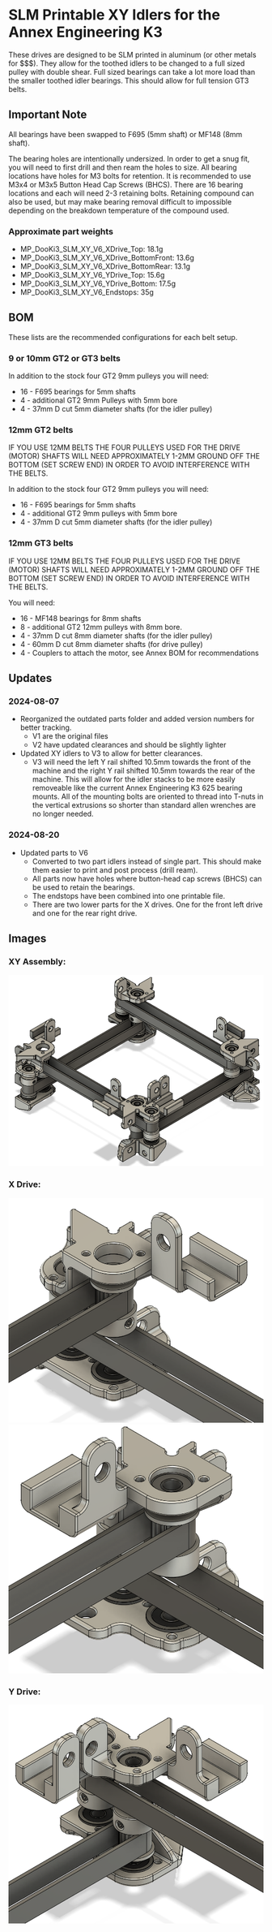 # SLM Printable XY Idlers for the Annex Engineering K3
These drives are designed to be SLM printed in aluminum (or other metals for $$$).  They allow for the toothed idlers to be changed to a full sized pulley with double shear.  Full sized bearings can take a lot more load than the smaller toothed idler bearings.  This should allow for full tension GT3 belts.

## Important Note

All bearings have been swapped to F695 (5mm shaft) or MF148 (8mm shaft).

The bearing holes are intentionally undersized.  In order to get a snug fit, you will need to first drill and then ream the holes to size.  All bearing locations have holes for M3 bolts for retention.  It is recommended to use M3x4 or M3x5 Button Head Cap Screws (BHCS).  There are 16 bearing locations and each will need 2-3 retaining bolts.  Retaining compound can also be used, but may make bearing removal difficult to impossible depending on the breakdown temperature of the compound used. 

### Approximate part weights
- MP_DooKi3_SLM_XY_V6_XDrive_Top: 18.1g
- MP_DooKi3_SLM_XY_V6_XDrive_BottomFront: 13.6g
- MP_DooKi3_SLM_XY_V6_XDrive_BottomRear: 13.1g
- MP_DooKi3_SLM_XY_V6_YDrive_Top: 15.6g
- MP_DooKi3_SLM_XY_V6_YDrive_Bottom: 17.5g
- MP_DooKi3_SLM_XY_V6_Endstops: 35g

## BOM
These lists are the recommended configurations for each belt setup.
### 9 or 10mm GT2 or GT3 belts
In addition to the stock four GT2 9mm pulleys you will need:
- 16 - F695 bearings for 5mm shafts
- 4 - additional GT2 9mm Pulleys with 5mm bore
- 4 - 37mm D cut 5mm diameter shafts (for the idler pulley)

### 12mm GT2 belts

IF YOU USE 12MM BELTS THE FOUR PULLEYS USED FOR THE DRIVE (MOTOR) SHAFTS WILL NEED APPROXIMATELY 1-2MM GROUND OFF THE BOTTOM (SET SCREW END) IN ORDER TO AVOID INTERFERENCE WITH THE BELTS.

In addition to the stock four GT2 9mm pulleys you will need:
- 16 - F695 bearings for 5mm shafts
- 4 - additional GT2 9mm pulleys with 5mm bore
- 4 - 37mm D cut 5mm diameter shafts (for the idler pulley)

### 12mm GT3 belts

IF YOU USE 12MM BELTS THE FOUR PULLEYS USED FOR THE DRIVE (MOTOR) SHAFTS WILL NEED APPROXIMATELY 1-2MM GROUND OFF THE BOTTOM (SET SCREW END) IN ORDER TO AVOID INTERFERENCE WITH THE BELTS.

You will need:
- 16 - MF148 bearings for 8mm shafts
- 8 - additional GT2 12mm pulleys with 8mm bore.
- 4 - 37mm D cut 8mm diameter shafts (for the idler pulley)
- 4 - 60mm D cut 8mm diameter shafts (for drive pulley)
- 4 - Couplers to attach the motor, see Annex BOM for recommendations

## Updates
### 2024-08-07
- Reorganized the outdated parts folder and added version numbers for better tracking.
  - V1 are the original files
  - V2 have updated clearances and should be slightly lighter
- Updated XY idlers to V3 to allow for better clearances.
  - V3 will need the left Y rail shifted 10.5mm towards the front of the machine and the right Y rail shifted 10.5mm towards the rear of the machine.  This will allow for the idler stacks to be more easily removeable like the current Annex Engineering K3 625 bearing mounts.  All of the mounting bolts are oriented to thread into T-nuts in the vertical extrusions so shorter than standard allen wrenches are no longer needed.

 ### 2024-08-20
  - Updated parts to V6
    - Converted to two part idlers instead of single part.  This should make them easier to print and post process (drill ream).
    - All parts now have holes where button-head cap screws (BHCS) can be used to retain the bearings.
    - The endstops have been combined into one printable file.
    - There are two lower parts for the X drives. One for the front left drive and one for the rear right drive. 

## Images
### XY Assembly:
![DooKi3_SLM_XY_Assembly](Images/DooKi3_SLM_XY_Assembly_V6.png)

### X Drive:
![DooKi3_SLM_XDriveFront_F695](Images/DooKi3_SLM_XDriveFront_F695_V6.png)
![DooKi3_SLM_XDriveRear_F695](Images/DooKi3_SLM_XDriveRear_F695_V6.png)

### Y Drive:
![DooKi3_SLM_YDrive_F695](Images/DooKi3_SLM_YDrive_F695_V6.png)


